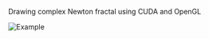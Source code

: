 Drawing complex Newton fractal using CUDA and OpenGL

![Example](https://github.com/yeasayer/newton-fractal-cuda/raw/master/examples/example.png)
